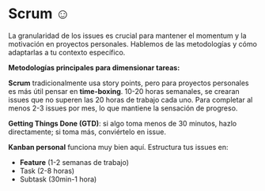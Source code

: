 # Scrum ☺️
La granularidad de los issues es crucial para mantener el momentum y la motivación en proyectos personales. Hablemos de las metodologías y cómo adaptarlas a tu contexto específico.

**Metodologías principales para dimensionar tareas:**

**Scrum** tradicionalmente usa story points, pero para proyectos personales es más útil pensar en **time-boxing**. 10-20 horas semanales, se crearan issues que no superen las 20 horas de trabajo cada uno. Para completar al menos 2-3 issues por mes, lo que mantiene la sensación de progreso.

**Getting Things Done (GTD)**: si algo toma menos de 30 minutos, hazlo directamente; si toma más, conviértelo en issue.

**Kanban personal** funciona muy bien aquí. Estructura tus issues en:
- **Feature** (1-2 semanas de trabajo)
- Task (2-8 horas)
- Subtask (30min-1 hora)

